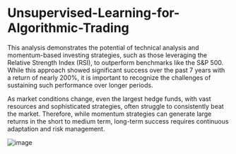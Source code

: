 # Unsupervised-Learning-for-Algorithmic-Trading
This analysis demonstrates the potential of technical analysis and momentum-based investing strategies, such as those leveraging the Relative Strength Index (RSI), to outperform benchmarks like the S&P 500. While this approach showed significant success over the past 7 years with a return of nearly 200%, it is important to recognize the challenges of sustaining such performance over longer periods.

As market conditions change, even the largest hedge funds, with vast resources and sophisticated strategies, often struggle to consistently beat the market. Therefore, while momentum strategies can generate large returns in the short to medium term, long-term success requires continuous adaptation and risk management.

![image](https://github.com/user-attachments/assets/5cac35fd-3caa-41af-ab25-8d5b7c580eee)
